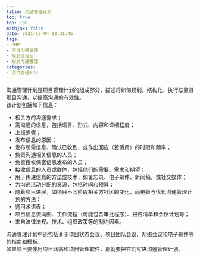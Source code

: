 ```yaml
---
title: 沟通管理计划
toc: true
top: 100
mathjax: false
date: 2021-12-04 22:31:46
tags:
- PMP
- 项目沟通管理
- 规划过程组
- 规划沟通管理
categories:
- 项目管理知识
---
```

沟通管理计划是项目管理计划的组成部分，描述将如何规划，结构化、执行与监督项目沟通，以提高沟通的有效性。  
该计划包括如下信息：

- 相关方的沟通需求；
- 需沟通的信息，包括语言、形式、内容和详细程度；
- 上报步骤；
- 发布信息的原因；
- 发布所需信息、确认已收到，或作出回应（若适用）的时限和频率；
- 负责沟通相关信息的人员；
- 负责授权保密信息发布的人员；
- 接收信息的人员或群体，包括他们的需要、需求和期望；
- 用于传递信息的方法或技术，如备忘录、电子邮件、新闻稿，或社交媒体；
- 为沟通活动分配的资源，包括时间和预算；
- 随着项目进展，如项目不同阶段相关方社区的变化，而更新与优化沟通管理计划的方法；
- 通用术语表；
- 项目信息流向图、工作流程（可能包含审批程序）、报告清单和会议计划等；
- 来自法律法规、技术、组织政策等的制约因素。  

沟通管理计划中还包括关于项目状态会议、项目团队会议、网络会议和电子邮件等的指南和模板。  
如果项目要使用项目网站和项目管理软件，那就要把它们写进沟通管理计划。
